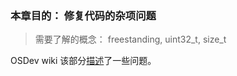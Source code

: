 ### 本章目的： 修复代码的杂项问题 

> 需要了解的概念：  freestanding, uint32_t, size_t

OSDev wiki 该部分[描述](https://wiki.osdev.org/James_Molloy%27s_Tutorial_Known_Bugs)了一些问题。

